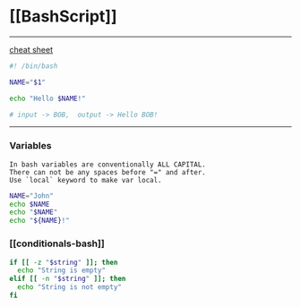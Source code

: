 #  [[BashScript]]
---

[cheat sheet](https://devhints.io/bash)

```bash 
#! /bin/bash

NAME="$1"

echo "Hello $NAME!"

# input -> BOB,  output -> Hello BOB!
```
--- 

### Variables

	In bash variables are conventionally ALL CAPITAL.
	There can not be any spaces before "=" and after.
	Use `local` keyword to make var local.

```bash
NAME="John"
echo $NAME
echo "$NAME"
echo "${NAME}!"
```

### [[conditionals-bash]]
```bash
if [[ -z "$string" ]]; then
  echo "String is empty"
elif [[ -n "$string" ]]; then
  echo "String is not empty"
fi
```